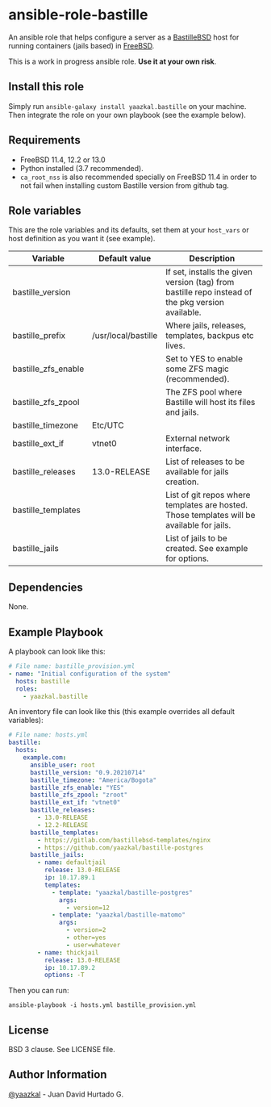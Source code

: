 # ansible-role-bastille

An ansible role that helps configure a server as a [BastilleBSD](https://bastillebsd.org/) host for running containers (jails based) in [FreeBSD](https://www.freebsd.org/).

This is a work in progress ansible role. **Use it at your own risk**.

## Install this role

Simply run `ansible-galaxy install yaazkal.bastille` on your machine. Then integrate the role on your own playbook (see the example below).

## Requirements

* FreeBSD 11.4, 12.2 or 13.0
* Python installed (3.7 recommended).
* `ca_root_nss` is also recommended specially on FreeBSD 11.4 in order to not fail when installing custom Bastille version from github tag.

## Role variables

This are the role variables and its defaults, set them at your `host_vars` or host definition as you want it (see example).

| Variable            | Default value       | Description                                                                                       |
|---------------------|---------------------|---------------------------------------------------------------------------------------------------|
| bastille_version    |                     | If set, installs the given version (tag) from bastille repo instead of the pkg version available. |
| bastille_prefix     | /usr/local/bastille | Where jails, releases, templates, backpus etc lives.                                              |
| bastille_zfs_enable |                     | Set to YES to enable some ZFS magic (recommended).                                                |
| bastille_zfs_zpool  |                     | The ZFS pool where Bastille will host its files and jails.                                        |
| bastille_timezone   | Etc/UTC             |                                                                                                   |
| bastille_ext_if     | vtnet0              | External network interface.                                                                       |
| bastille_releases   | 13.0-RELEASE        | List of releases to be available for jails creation.                                              |
| bastille_templates  |                     | List of git repos where templates are hosted. Those templates will be available for jails.        |
| bastille_jails      |                     | List of jails to be created. See example for options.                                             |

## Dependencies

None.

## Example Playbook

A playbook can look like this:

```yaml
# File name: bastille_provision.yml
- name: "Initial configuration of the system"
  hosts: bastille
  roles:
    - yaazkal.bastille
```

An inventory file can look like this (this example overrides all default variables):

```yaml
# File name: hosts.yml
bastille:
  hosts:
    example.com:
      ansible_user: root
      bastille_version: "0.9.20210714"
      bastille_timezone: "America/Bogota"
      bastille_zfs_enable: "YES"
      bastille_zfs_zpool: "zroot"
      bastille_ext_if: "vtnet0"
      bastille_releases:
        - 13.0-RELEASE
        - 12.2-RELEASE
      bastille_templates:
        - https://gitlab.com/bastillebsd-templates/nginx
        - https://github.com/yaazkal/bastille-postgres
      bastille_jails:
        - name: defaultjail
          release: 13.0-RELEASE
          ip: 10.17.89.1
          templates:
            - template: "yaazkal/bastille-postgres"
              args:
                - version=12
            - template: "yaazkal/bastille-matomo"
              args:
                - version=2
                - other=yes
                - user=whatever
        - name: thickjail
          release: 13.0-RELEASE
          ip: 10.17.89.2
          options: -T
```

Then you can run:

`ansible-playbook -i hosts.yml bastille_provision.yml`

## License

BSD 3 clause. See LICENSE file.

## Author Information

[@yaazkal](https://twitter.com/yaazkal) - Juan David Hurtado G.
